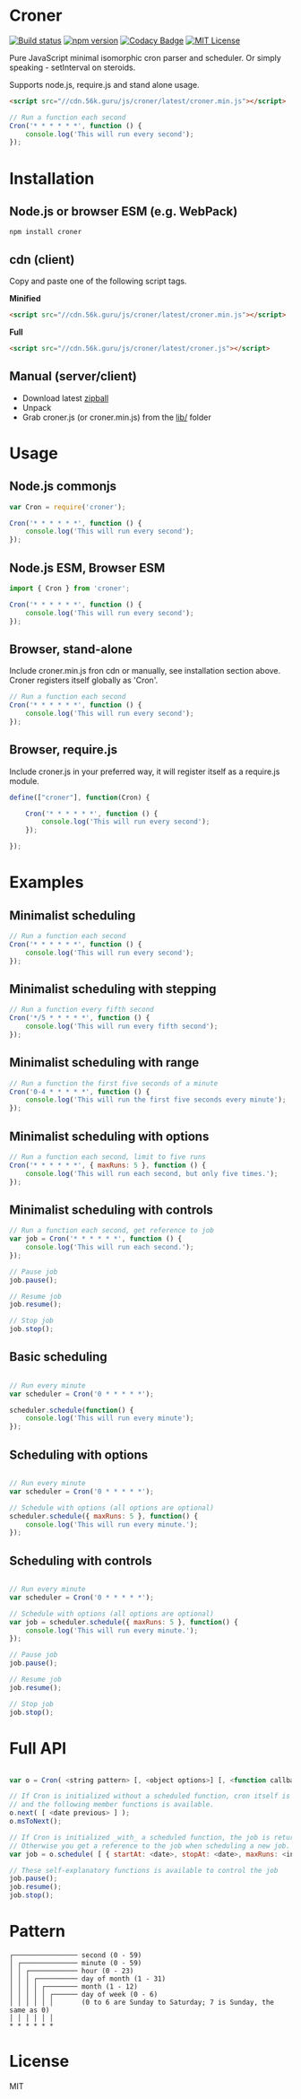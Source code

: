 
# Croner

[![Build status](https://travis-ci.org/Hexagon/croner.svg)](https://travis-ci.org/Hexagon/croner) [![npm version](https://badge.fury.io/js/croner.svg)](https://badge.fury.io/js/croner) [![Codacy Badge](https://app.codacy.com/project/badge/Grade/4978bdbf495941c087ecb32b120f28ff)](https://www.codacy.com/gh/Hexagon/croner/dashboard?utm_source=github.com&amp;utm_medium=referral&amp;utm_content=Hexagon/croner&amp;utm_campaign=Badge_Grade)
[![MIT License](https://img.shields.io/badge/license-MIT-blue.svg)](https://img.shields.io/badge/license-MIT-blue.svg)

Pure JavaScript minimal isomorphic cron parser and scheduler. Or simply speaking - setInterval on steroids. 

Supports node.js, require.js and stand alone usage.

```html
<script src="//cdn.56k.guru/js/croner/latest/croner.min.js"></script>
```

```javascript
// Run a function each second
Cron('* * * * * *', function () {
	console.log('This will run every second');
});
```


# Installation

## Node.js or browser ESM (e.g. WebPack)

```npm install croner```


## cdn (client)

Copy and paste one of the following script tags.

**Minified**

```html
<script src="//cdn.56k.guru/js/croner/latest/croner.min.js"></script>
```

**Full**

```html
<script src="//cdn.56k.guru/js/croner/latest/croner.js"></script>
```


## Manual (server/client)

 * Download latest [zipball](http://github.com/Hexagon/croner/zipball/master/)
 * Unpack
 * Grab croner.js (or croner.min.js) from the [lib/](/lib) folder



# Usage

## Node.js commonjs

```javascript
var Cron = require('croner');

Cron('* * * * * *', function () {
	console.log('This will run every second');
});
```

## Node.js ESM, Browser ESM

```javascript
import { Cron } from 'croner';

Cron('* * * * * *', function () {
	console.log('This will run every second');
});
```


## Browser, stand-alone

Include croner.min.js fron cdn or manually, see installation section above. Croner registers itself globally as 'Cron'.

```javascript
// Run a function each second
Cron('* * * * * *', function () {
	console.log('This will run every second');
});
```

## Browser, require.js

Include croner.js in your preferred way, it will register itself as a require.js module.

```javascript
define(["croner"], function(Cron) {

	Cron('* * * * * *', function () {
		console.log('This will run every second');
	});

});
```


# Examples 

## Minimalist scheduling
```javascript
// Run a function each second
Cron('* * * * * *', function () {
	console.log('This will run every second');
});
```

## Minimalist scheduling with stepping
```javascript
// Run a function every fifth second
Cron('*/5 * * * * *', function () {
	console.log('This will run every fifth second');
});
```

## Minimalist scheduling with range
```javascript
// Run a function the first five seconds of a minute
Cron('0-4 * * * * *', function () {
	console.log('This will run the first five seconds every minute');
});
```

## Minimalist scheduling with options
```javascript
// Run a function each second, limit to five runs
Cron('* * * * * *', { maxRuns: 5 }, function () {
	console.log('This will run each second, but only five times.');
});
```

## Minimalist scheduling with controls
```javascript
// Run a function each second, get reference to job
var job = Cron('* * * * * *', function () {
	console.log('This will run each second.');
});

// Pause job
job.pause();

// Resume job
job.resume();

// Stop job
job.stop();

```

## Basic scheduling
```javascript

// Run every minute
var scheduler = Cron('0 * * * * *');

scheduler.schedule(function() {
	console.log('This will run every minute');
});
```

## Scheduling with options
```javascript

// Run every minute
var scheduler = Cron('0 * * * * *');

// Schedule with options (all options are optional)
scheduler.schedule({ maxRuns: 5 }, function() {
	console.log('This will run every minute.');
});
```
## Scheduling with controls
```javascript

// Run every minute
var scheduler = Cron('0 * * * * *');

// Schedule with options (all options are optional)
var job = scheduler.schedule({ maxRuns: 5 }, function() {
	console.log('This will run every minute.');
});

// Pause job
job.pause();

// Resume job
job.resume();

// Stop job
job.stop();
```

# Full API
```javascript

var o = Cron( <string pattern> [, <object options>] [, <function callback> ] );

// If Cron is initialized without a scheduled function, cron itself is returned
// and the following member functions is available.
o.next( [ <date previous> ] );
o.msToNext();

// If Cron is initialized _with_ a scheduled function, the job is retured instead.
// Otherwise you get a reference to the job when scheduling a new job.
var job = o.schedule( [ { startAt: <date>, stopAt: <date>, maxRuns: <integer> } ,] callback);

// These self-explanatory functions is available to control the job
job.pause();
job.resume();
job.stop();

```


# Pattern

```
┌──────────────── second (0 - 59)
│ ┌────────────── minute (0 - 59)
│ │ ┌──────────── hour (0 - 23)
│ │ │ ┌────────── day of month (1 - 31)
│ │ │ │ ┌──────── month (1 - 12)
│ │ │ │ │ ┌────── day of week (0 - 6) 
│ │ │ │ │ │       (0 to 6 are Sunday to Saturday; 7 is Sunday, the same as 0)
│ │ │ │ │ │
* * * * * *
```



# License

MIT
